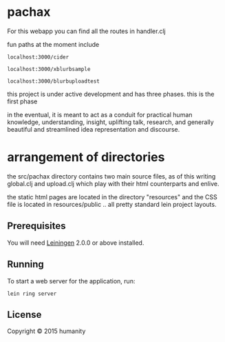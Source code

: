 # pachax

For this webapp you can find all the routes in handler.clj

fun paths at the moment include

    localhost:3000/cider

    localhost:3000/xblurbsample

    localhost:3000/blurbuploadtest

this project is under active development
and has three phases.  this is the first phase

in the eventual, it is meant to act as a conduit for practical human knowledge, understanding, insight, uplifting talk, research, and generally beautiful and streamlined idea representation and discourse.

# arrangement of directories
 the src/pachax directory contains two main source files, as of this writing global.clj and upload.clj  which play with their html counterparts and enlive.

the static html pages are located in the directory "resources" and the CSS file is located in resources/public .. all pretty standard lein project layouts.

## Prerequisites

You will need [Leiningen][] 2.0.0 or above installed.

[leiningen]: https://github.com/technomancy/leiningen

## Running

To start a web server for the application, run:

    lein ring server

## License

Copyright © 2015 humanity
